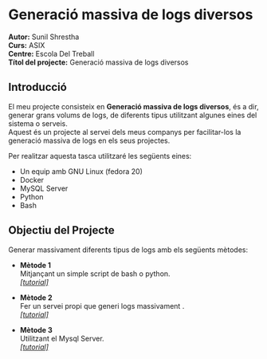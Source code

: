 # Generació massiva de logs diversos 

**Autor:** Sunil Shrestha  	
**Curs:** ASIX  
**Centre:** Escola Del Treball  
**Títol del projecte:** Generació massiva de logs diversos  

## Introducció 

El meu projecte consisteix en **Generació massiva de logs diversos**, és a dir, 
generar grans volums de logs, de diferents tipus utilitzant algunes eines del sistema o serveis.  
Aquest és un projecte al servei dels meus companys per facilitar-los la generació massiva de logs en els seus projectes.  

Per realitzar aquesta tasca utilitzaré les següents eines:  

* Un equip amb GNU Linux (fedora 20)
* Docker 
* MySQL Server
* Python  
* Bash 

## Objectiu del Projecte
Generar massivament diferents tipus de logs amb els següents mètodes: 

* **Mètode 1**  
Mitjançant un simple script de bash o python.   
[*[tutorial]*](https://github.com/iamsunil/generate_logs/tree/master/metode1)

* **Mètode 2**    
Fer un servei propi que generi logs massivament .  
[*[tutorial]*](https://github.com/iamsunil/generate_logs/tree/master/metode2)  

* **Mètode 3**  
Utilitzant el Mysql Server.   
[*[tutorial]*](https://github.com/iamsunil/generate_logs/tree/master/metode3)  


